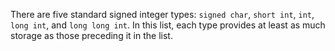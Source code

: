 There are five standard signed integer types: `signed char`, `short int`, `int`, `long int`, and `long long int`. In this list, each type provides at least as much storage as those preceding it in the list.